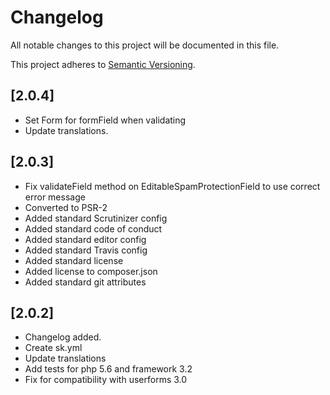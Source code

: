 # Changelog

All notable changes to this project will be documented in this file.

This project adheres to [Semantic Versioning](http://semver.org/).

## [2.0.4]

* Set Form for formField when validating
* Update translations.

## [2.0.3]

* Fix validateField method on EditableSpamProtectionField to use correct error message
* Converted to PSR-2
* Added standard Scrutinizer config
* Added standard code of conduct
* Added standard editor config
* Added standard Travis config
* Added standard license
* Added license to composer.json
* Added standard git attributes

## [2.0.2]

* Changelog added.
* Create sk.yml
* Update translations
* Add tests for php 5.6 and framework 3.2
* Fix for compatibility with userforms 3.0

